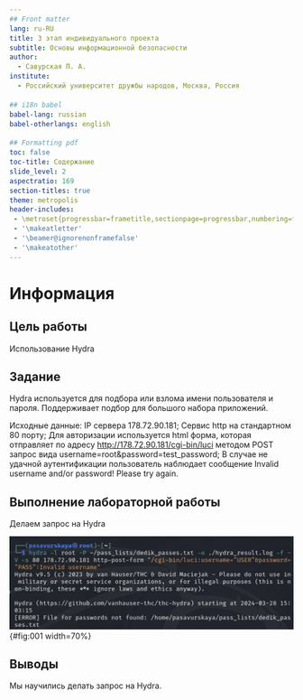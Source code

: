 ```yaml
---
## Front matter
lang: ru-RU
title: 3 этап индивидуального проекта
subtitle: Основы информационной безопасности
author:
  - Савурская П. А.
institute:
  - Российский университет дружбы народов, Москва, Россия

## i18n babel
babel-lang: russian
babel-otherlangs: english

## Formatting pdf
toc: false
toc-title: Содержание
slide_level: 2
aspectratio: 169
section-titles: true
theme: metropolis
header-includes:
 - \metroset{progressbar=frametitle,sectionpage=progressbar,numbering=fraction}
 - '\makeatletter'
 - '\beamer@ignorenonframefalse'
 - '\makeatother'
---
```


# Информация

## Цель работы

Использование Hydra

## Задание

Hydra используется для подбора или взлома имени пользователя и пароля.
Поддерживает подбор для большого набора приложений.

Исходные данные:
IP сервера 178.72.90.181;
Сервис http на стандартном 80 порту;
Для авторизации используется html форма, которая отправляет по адресу http://178.72.90.181/cgi-bin/luci методом POST запрос вида username=root&password=test_password;
В случае не удачной аутентификации пользователь наблюдает сообщение Invalid username and/or password! Please try again.

## Выполнение лабораторной работы

Делаем запрос на Hydra

![Hydra](image/1.jpg){#fig:001 width=70%}

## Выводы

Мы научились делать запрос на Hydra.


